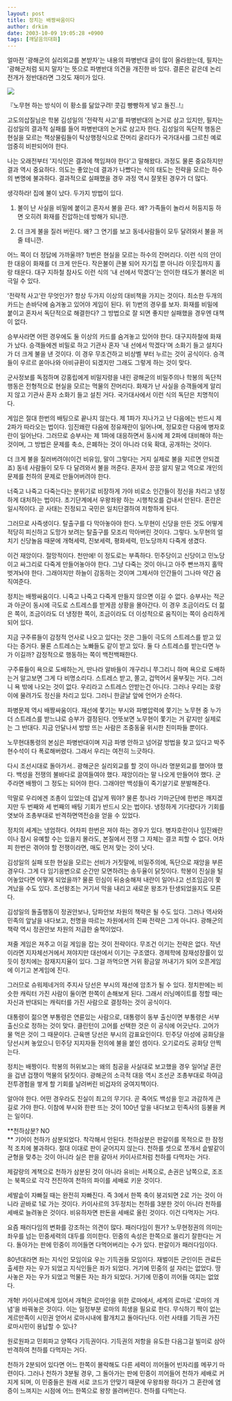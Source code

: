 ```yaml
---
layout: post
title: 정치는 배짱싸움이다
author: drkim
date: 2003-10-09 19:05:28 +0900
tags: [깨달음의대화]
---
```

얼마전 '광해군의 실리외교를 본받자'는 내용의 파병반대 글이 많이 올라왔는데, 필자는 '광해군처럼 되지 말자'는 뜻으로 파병반대 의견을 개진한 바 있다. 결론은 같은데 논리전개가 정반대라면 그것도 재미가 있다. 


  ![](http://drkimz.com/technote/board/private/upimg/1065691811.jpg)


  『노무현 하는 방식이 이 황소를 닮았구려! 콧김 빵빵하게 넣고 돌진..!』


고도의삽질님은 학봉 김성일의 '전략적 사고'를 파병반대의 논거로 삼고 있지만, 필자는 김성일의 결과적 실패를 들어 파병반대의 논거로 삼고자 한다. 김성일의 독단적 행동은 현실을 모르는 책상물림들이 탁상행정식으로 잔머리 굴리다가 국가대사를 그르친 예로 엄중히 비판되어야 한다. 

나는 오래전부터 '지식인은 결과에 책임져야 한다'고 말해왔다. 과정도 물론 중요하지만 결과 역시 중요하다. 의도는 좋았는데 결과가 나빴다는 식의 태도는 전략을 모르는 하수의 변명에 불과하다. 결과적으로 실패했을 경우 과정 역시 잘못된 경우가 더 많다. 

생각하라! 집에 불이 났다. 두가지 방법이 있다. 

1) 불이 난 사실을 비밀에 붙이고 혼자서 불을 끈다. 왜? 가족들이 놀라서 허둥지둥 하면 오히려 화재를 진압하는데 방해가 되니깐.

2) 더 크게 불을 질러 버린다. 왜? 그 연기를 보고 동네사람들이 모두 달려와서 불을 꺼줄 테니깐.

어느 쪽이 더 정답에 가까울까? 1)번은 현실을 모르는 하수의 잔머리다. 이런 식의 안이한 대응이 화재를 더 크게 만든다. 작은불이 큰불 되어 자기집 뿐 아니라 이웃집까지 홀랑 태운다. 대구 지하철 참사도 이런 식의 '내 선에서 막겠다'는 안이한 태도가 불러온 비극일 수 있다. 

'전략적 사고'란 무엇인가? 항상 두가지 이상의 대비책을 가지는 것이다. 최소한 두개의 카드는 손바닥에 숨겨놓고 있어야 게임이 된다. 위 1)번의 경우를 보자. 화재를 비밀에 붙이고 혼자서 독단적으로 해결한다? 그 방법으로 잘 되면 좋지만 실패했을 경우엔 대책이 없다. 

승부사라면 어떤 경우에도 둘 이상의 카드를 숨겨놓고 있어야 한다. 대구지하철에 화재가 났다. 승객들에겐 비밀로 하고 기관사 혼자 '내 선에서 막겠다'며 소화기 들고 설치다가 더 크게 불을 낸 것이다. 이 경우 무조건하고 비상벨 부터 누르는 것이 공식이다. 승객들이 우르르 쏟아나와 아비규환이 되겠지만 그래도 그렇게 하는 것이 맞다. 

군사정보를 독점하며 강홍립에게 비밀지령을 내린 광해군의 비밀주의나 학봉의 독단적 행동은 전형적으로 현실을 모르는 먹물의 잔머리다. 화재가 난 사실을 승객들에게 알리지 않고 기관사 혼자 소화기 들고 설친 거다. 국가대사에서 이런 식의 독단은 치명적이다. 

게임은 절대 한번의 배팅으로 끝나지 않는다. 제 1파가 지나가고 난 다음에는 반드시 제 2파가 따라오는 법이다. 임진왜란 다음에 정유재란이 일어나며, 정묘호란 다음에 병자호란이 일어난다. 그러므로 승부사는 제 1파에 대응하면서 동시에 제 2파에 대비해야 하는 것이며, 그 방법은 문제를 축소, 은폐하는 것이 아니라 더욱 확대, 공개하는 것이다. 

더 크게 불을 질러버려야(이건 비유임, 말이 그렇다는 거지 실제로 불을 지르면 안되겠죠) 동네 사람들이 모두 다 달려와서 불을 꺼준다. 혼자서 끙끙 앓지 말고 역으로 개인의 문제를 천하의 문제로 만들어버려야 한다. 

너죽고 나죽고 다죽는다는 분위기로 비장하게 가야 비로소 인간들이 정신을 차리고 냉정하게 대처하는 법이다. 초기단계에서 우왕좌왕 하는 시행착오를 겁내서 안된다. 혼란은 일시적이다. 곧 사태는 진정되고 국민은 일치단결하여 저항하게 된다. 

그러므로 사즉생이다. 탈출구를 다 막아놓아야 한다. 노무현이 신당을 만든 것도 어떻게 적당히 피신하고 도망가 보려는 탈출구를 모조리 막아버린 것이다. 그렇다. 노무현의 얼치기 신당놀음 때문에 개혁세력, 진보세력, 평화세력, 민노당까지 다죽게 생겼다. 

이건 재앙이다. 절망적이다. 천만에! 이 정도로는 부족하다. 민주당이고 신당이고 민노당이고 싸그리로 다죽게 만들어놓아야 한다. 그냥 다죽는 것이 아니고 아주 빤쓰까지 홀딱 벗겨놔야 한다. 그래야지만 하늘이 감동하는 것이며 그제서야 인간들이 그나마 약간 움직여준다. 

정치는 배짱싸움이다. 니죽고 나죽고 다죽게 만들지 않으면 이길 수 없다. 승부사는 적군과 아군이 동시에 극도로 스트레스를 받게끔 상황을 몰아간다. 이 경우 조금이라도 더 젊은 쪽이, 조금이라도 더 냉정한 쪽이, 조금이라도 더 이성적으로 움직이는 쪽이 승리하게 되어 있다.

지금 구주류들이 감정적 언사로 나오고 있다는 것은 그들이 극도의 스트레스를 받고 있다는 증거다. 물론 스트레스는 노빠들도 같이 받고 있다. 둘 다 스트레스를 받는다면 누가 이길까? 감정적으로 행동하는 쪽이 백전백패한다. 

구주류들이 욕으로 도배하는거, 딴나라 알바들이 개구리니 쭈그리니 하며 욕으로 도배하는거 알고보면 그게 다 비명소리다. 스트레스 받고, 쫄고, 겁먹어서 울부짖는 거다. 그러니 욕 밖에 나오는 것이 없다. 우리라고 스트레스 안받는건 아니다. 그러나 우리는 호랑이에 물려가도 정신을 차리고 있다. 그러니 한글날 앞에 언어가 순하다. 

파병문제 역시 배짱싸움이다. 재선에 쫓기는 부시와 파병압력에 쫓기는 노무현 중 누가 더 스트레스를 받느냐로 승부가 결정된다. 언뜻보면 노무현이 쫓기는 거 같지만 실제로는 그 반대다. 지금 안달나서 방방 뜨는 사람은 조중동울 위시한 친미파들 뿐이다. 

노무현대통령의 본심은 파병반대이며 지금 파병 안하고 넘어갈 방법을 찾고 있다고 박주현수석이 다 폭로해버렸다. 그래서 우리는 여전히 느긋하다. 

다시 조선시대로 돌아가서.. 광해군은 실리외교를 할 것이 아니라 명분외교를 했어야 했다. 백성을 전쟁의 불바다로 끌여들여야 했다. 재앙이라는 말 나오게 만들어야 했다. 군주라면 배짱이 그 정도는 되어야 한다. 그래야만 백성들이 죽기살기로 분발해준다. 

막말로 우리에겐 조총이 있었는데 겁날게 뭐야? 물론 청나라 기마군단에 한번은 깨지겠지만 두 번째와 세 번째의 배팅 기회가 반드시 오는 법이다. 냉정하게 기다렸다가 기회를 엿보아 조총부대로 반격하면역전승을 얻을 수 있었다. 

정치의 세계는 냉엄하다. 어차피 한번은 져야 하는 경우가 있다. 병자호란이나 임진왜란이나 잠시 유예할 수는 있을지 몰라도, 본질에서 전쟁 그 자체는 결코 피할 수 없다. 어차피 한번은 겪어야 할 전쟁이라면, 매도 먼저 맞는 것이 낫다. 

김성일의 실패 또한 현실을 모르는 선비가 거짓말에, 비밀주의에, 독단으로 재앙을 부른 경우다. 그게 다 임기응변으로 순간만 모면하려는 송두율이 닭짓이다. 학봉이 진실을 털어놓았다면 어떻게 되었을까? 물론 민심이 뒤숭숭해져 내란이 일어나고 선조임금이 쫓겨났을 수도 있다. 조선왕조는 거기서 막을 내리고 새로운 왕조가 탄생되었을지도 모른다. 

김성일의 돌출행동이 정권안보나, 당파안보 차원의 책략은 될 수도 있다. 그러나 역사와 민족의 앞날을 내다보고, 천명을 따르는 차원에서의 진짜 전략은 그게 아니다. 광해군의 책략 역시 정권안보 차원의 저급한 술책이었다.

져줄 게임은 져주고 이길 게임을 잡는 것이 전략이다. 무조건 이기는 전략은 없다. 작년이라면 지자체선거에서 져야지만 대선에서 이기는 구조였다. 경제학에 잠재성장률이 있듯이 정치에는 잠재지지율이 있다. 그걸 까먹으면 거위 황금알 꺼내기가 되어 오픈게임에 이기고 본게임에 진다. 

그러므로 슈워제네거의 주지사 당선은 부시의 재선에 암초가 될 수 있다. 정치판에는 비슷한 캐릭터 가진 사람이 둘이면 한쪽이 손해보게 된다. 그래서 러닝메이트를 정할 때는 자신과 반대되는 캐릭터를 가진 사람으로 결정하는 것이 공식이다. 

대통령이 젊으면 부통령은 연륜있는 사람으로, 대통령이 동부 출신이면 부통령은 서부 출신으로 정하는 것이 맞다. 클린턴이 고어를 선택한 것은 이 공식에 어긋난다. 고어가 물 먹은 것이 그 때문이다. 근육맨 당선은 부시의 감표요인이다. 민주당 아성에 공화당을 당선시켜 놓았으니 민주당 지지자들 전의에 불을 붙인 셈이다. 오기로라도 공화당 안찍는다. 

정치는 배짱이다. 학봉의 허위보고는 왜의 침공을 사실대로 보고했을 경우 일어날 혼란을 겁낸 겁쟁이 먹물의 닭짓이다. 광해군의 소극적 대응 역시 조선군 조총부대로 하여금 전투경험을 쌓게 할 기회를 날려버린 비겁자의 궁여지책이다. 

알아야 한다. 어떤 경우라도 진실이 최고의 무기다. 곧 죽어도 백성을 믿고 과감하게 큰 길로 가야 한다. 이참에 부시와 한판 뜨는 것이 100년 앞을 내다보고 민족사의 등불을 켜는 일이다. 

**천하삼분? NO  
** 기어이 천하가 삼분되었다. 착각해서 안된다. 천하삼분은 판갈이를 목적으로 한 잠정적 조치에 불과하다. 절대 이대로 판이 굳어지지 않는다. 천하를 셋으로 쪼개서 솥발같이 균형을 맞추는 것이 아니라 실은 판을 갈아서 카이사르처럼 천하를 다먹자는 거다. 

제갈량의 계책으로 천하가 삼분된 것이 아니라 유비는 서쪽으로, 손권은 남쪽으로, 조조는 북쪽으로 각각 전진하여 천하의 파이를 세배로 키운 것이다. 

세발솥이 자빠질 때는 완전히 자빠진다. 즉 3에서 한쪽 축이 붕괴되면 2로 가는 것이 아니라 곧바로 1로 가는 것이다. 카이사르의 3두정치는 천하를 3분한 것이 아니라 천하를 세배로 늘려놓은 것이다. 비유하자면 판돈을 세배로 올린 것이다. 이건 다먹자는 거다. 

요즘 패러다임의 변화를 강조하는 의견이 많다. 패러다임이 뭔가? 노무현정권의 의미는 좌우를 넘는 민중세력의 대두를 의미한다. 민중의 속성은 한쪽으로 쏠리기 잘한다는 거다. 돌아가는 판에 민중이 끼어들면 다먹어버리는 수가 있다. 판갈이가 패러다임이다. 

80년대라면 좌는 지식인 모임이요 우는 기득권들 모임이다. 재벌이든 군인이든 관료든 출세한 자는 우가 되었고 지식인들은 좌가 되었다. 거기에 민중의 설 자리는 없었다. 땅 사놓은 자는 우가 되었고 먹물든 자는 좌가 되었다. 거기에 민중이 끼어들 여지는 없었다. 

개혁! 카이사르에게 있어서 개혁은 로마인을 위한 로마에서, 세계의 로마로 '로마의 개념'을 바꿔놓은 것이다. 이는 일정부분 로마의 희생을 필요로 한다. 무식하기 짝이 없는 게르만족이 시민권 얻어서 로마시내에 활개치고 돌아다닌다. 이런 사태를 기득권 가진 로마시민이 용납할 수 있나?

원로원파고 민회파고 양쪽다 기득권이다. 기득권의 저항을 유도한 다음그걸 빌미로 삼아 반격하여 천하를 다먹자는 거다. 

천하가 2분되어 있다면 어느 한쪽이 몰락해도 다른 세력이 끼어들어 빈자리를 메꾸기 마련이다. 그러나 천하가 3분될 경우, 그 돌아가는 판에 민중이 끼어들어 천하가 세배로 커지게 되며, 이 민중들은 원래 서로 코드가 안맞기 때문에 우왕좌왕 하다가 그 혼란에 염증이 느껴지는 시점에 어느 한쪽으로 왕창 쏠려버린다. 천하를 다먹는다.